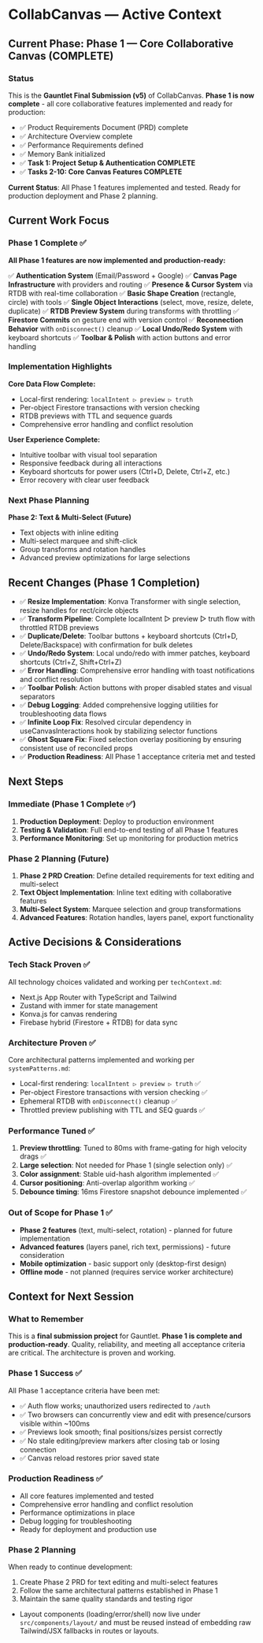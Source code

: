 # CollabCanvas — Active Context

## Current Phase: Phase 1 — Core Collaborative Canvas (COMPLETE)

### Status
This is the **Gauntlet Final Submission (v5)** of CollabCanvas. **Phase 1 is now complete** - all core collaborative features implemented and ready for production:
- ✅ Product Requirements Document (PRD) complete
- ✅ Architecture Overview complete
- ✅ Performance Requirements defined
- ✅ Memory Bank initialized
- ✅ **Task 1: Project Setup & Authentication COMPLETE**
- ✅ **Tasks 2-10: Core Canvas Features COMPLETE**

**Current Status**: All Phase 1 features implemented and tested. Ready for production deployment and Phase 2 planning.

## Current Work Focus

### Phase 1 Complete ✅
**All Phase 1 features are now implemented and production-ready:**

✅ **Authentication System** (Email/Password + Google)
✅ **Canvas Page Infrastructure** with providers and routing
✅ **Presence & Cursor System** via RTDB with real-time collaboration
✅ **Basic Shape Creation** (rectangle, circle) with tools
✅ **Single Object Interactions** (select, move, resize, delete, duplicate)
✅ **RTDB Preview System** during transforms with throttling
✅ **Firestore Commits** on gesture end with version control
✅ **Reconnection Behavior** with `onDisconnect()` cleanup
✅ **Local Undo/Redo System** with keyboard shortcuts
✅ **Toolbar & Polish** with action buttons and error handling

### Implementation Highlights
**Core Data Flow Complete:**
- Local-first rendering: `localIntent ▷ preview ▷ truth`
- Per-object Firestore transactions with version checking
- RTDB previews with TTL and sequence guards
- Comprehensive error handling and conflict resolution

**User Experience Complete:**
- Intuitive toolbar with visual tool separation
- Responsive feedback during all interactions
- Keyboard shortcuts for power users (Ctrl+D, Delete, Ctrl+Z, etc.)
- Error recovery with clear user feedback

### Next Phase Planning
**Phase 2: Text & Multi-Select (Future)**
- Text objects with inline editing
- Multi-select marquee and shift-click
- Group transforms and rotation handles
- Advanced preview optimizations for large selections

## Recent Changes (Phase 1 Completion)
- ✅ **Resize Implementation**: Konva Transformer with single selection, resize handles for rect/circle objects
- ✅ **Transform Pipeline**: Complete localIntent ▷ preview ▷ truth flow with throttled RTDB previews
- ✅ **Duplicate/Delete**: Toolbar buttons + keyboard shortcuts (Ctrl+D, Delete/Backspace) with confirmation for bulk deletes
- ✅ **Undo/Redo System**: Local undo/redo with immer patches, keyboard shortcuts (Ctrl+Z, Shift+Ctrl+Z)
- ✅ **Error Handling**: Comprehensive error handling with toast notifications and conflict resolution
- ✅ **Toolbar Polish**: Action buttons with proper disabled states and visual separators
- ✅ **Debug Logging**: Added comprehensive logging utilities for troubleshooting data flows
- ✅ **Infinite Loop Fix**: Resolved circular dependency in useCanvasInteractions hook by stabilizing selector functions
- ✅ **Ghost Square Fix**: Fixed selection overlay positioning by ensuring consistent use of reconciled props
- ✅ **Production Readiness**: All Phase 1 acceptance criteria met and tested

## Next Steps

### Immediate (Phase 1 Complete ✅)
1. **Production Deployment**: Deploy to production environment
2. **Testing & Validation**: Full end-to-end testing of all Phase 1 features
3. **Performance Monitoring**: Set up monitoring for production metrics

### Phase 2 Planning (Future)
1. **Phase 2 PRD Creation**: Define detailed requirements for text editing and multi-select
2. **Text Object Implementation**: Inline text editing with collaborative features
3. **Multi-Select System**: Marquee selection and group transformations
4. **Advanced Features**: Rotation handles, layers panel, export functionality

## Active Decisions & Considerations

### Tech Stack Proven ✅
All technology choices validated and working per `techContext.md`:
- Next.js App Router with TypeScript and Tailwind
- Zustand with immer for state management
- Konva.js for canvas rendering
- Firebase hybrid (Firestore + RTDB) for data sync

### Architecture Proven ✅
Core architectural patterns implemented and working per `systemPatterns.md`:
- Local-first rendering: `localIntent ▷ preview ▷ truth` ✅
- Per-object Firestore transactions with version checking ✅
- Ephemeral RTDB with `onDisconnect()` cleanup ✅
- Throttled preview publishing with TTL and SEQ guards ✅

### Performance Tuned ✅
1. **Preview throttling**: Tuned to 80ms with frame-gating for high velocity drags ✅
2. **Large selection**: Not needed for Phase 1 (single selection only) ✅
3. **Color assignment**: Stable uid-hash algorithm implemented ✅
4. **Cursor positioning**: Anti-overlap algorithm working ✅
5. **Debounce timing**: 16ms Firestore snapshot debounce implemented ✅

### Out of Scope for Phase 1 ✅
- **Phase 2 features** (text, multi-select, rotation) - planned for future implementation
- **Advanced features** (layers panel, rich text, permissions) - future consideration
- **Mobile optimization** - basic support only (desktop-first design)
- **Offline mode** - not planned (requires service worker architecture)

## Context for Next Session

### What to Remember
This is a **final submission project** for Gauntlet. **Phase 1 is complete and production-ready**. Quality, reliability, and meeting all acceptance criteria are critical. The architecture is proven and working.

### Phase 1 Success ✅
All Phase 1 acceptance criteria have been met:
- ✅ Auth flow works; unauthorized users redirected to `/auth`
- ✅ Two browsers can concurrently view and edit with presence/cursors visible within ~100ms
- ✅ Previews look smooth; final positions/sizes persist correctly
- ✅ No stale editing/preview markers after closing tab or losing connection
- ✅ Canvas reload restores prior saved state

### Production Readiness ✅
- All core features implemented and tested
- Comprehensive error handling and conflict resolution
- Performance optimizations in place
- Debug logging for troubleshooting
- Ready for deployment and production use

### Phase 2 Planning
When ready to continue development:
1. Create Phase 2 PRD for text editing and multi-select features
2. Follow the same architectural patterns established in Phase 1
3. Maintain the same quality standards and testing rigor

- Layout components (loading/error/shell) now live under `src/components/layout/` and must be reused instead of embedding raw Tailwind/JSX fallbacks in routes or layouts.

